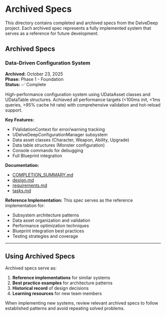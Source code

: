 # Archived Specs

This directory contains completed and archived specs from the DelveDeep project. Each archived spec represents a fully implemented system that serves as a reference for future development.

## Archived Specs

### Data-Driven Configuration System
**Archived:** October 23, 2025  
**Phase:** Phase 1 - Foundation  
**Status:** ✅ Complete

High-performance configuration system using UDataAsset classes and UDataTable structures. Achieved all performance targets (<100ms init, <1ms queries, >95% cache hit rate) with comprehensive validation and hot-reload support.

**Key Features:**
- FValidationContext for error/warning tracking
- UDelveDeepConfigurationManager subsystem
- Data asset classes (Character, Weapon, Ability, Upgrade)
- Data table structures (Monster configuration)
- Console commands for debugging
- Full Blueprint integration

**Documentation:**
- [COMPLETION_SUMMARY.md](data-driven-configuration/COMPLETION_SUMMARY.md)
- [design.md](data-driven-configuration/design.md)
- [requirements.md](data-driven-configuration/requirements.md)
- [tasks.md](data-driven-configuration/tasks.md)

**Reference Implementation:** This spec serves as the reference implementation for:
- Subsystem architecture patterns
- Data asset organization and validation
- Performance optimization techniques
- Blueprint integration best practices
- Testing strategies and coverage

---

## Using Archived Specs

Archived specs serve as:
1. **Reference implementations** for similar systems
2. **Best practice examples** for architecture patterns
3. **Historical record** of design decisions
4. **Learning resources** for new team members

When implementing new systems, review relevant archived specs to follow established patterns and avoid repeating solved problems.
